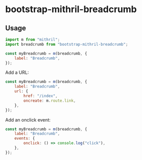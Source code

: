 # bootstrap-mithril-breadcrumb

## Usage

```javascript
import m from "mithril";
import breadcrumb from "bootstrap-mithril-breadcrumb";

const myBreadcrumb = m(breadcrumb, {
	label: "Breadcrumb",
});
```

Add a URL:

```javascript
const myBreadcrumb = m(breadcrumb, {
	label: "Breadcrumb",
	url: {
		href: "/index",
		oncreate: m.route.link,
	},
});
```

Add an onclick event:

```javascript
const myBreadcrumb = m(breadcrumb, {
	label: "Breadcrumb",
	events: {
		onclick: () => console.log("click"),
	},
});
```
